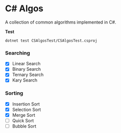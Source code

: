 # C# Algos
A collection of common algorithms implemented in C#.

**Test**
```ssh
dotnet test CSAlgosTest/CSAlgosTest.csproj
```

### Searching

- [x] Linear Search
- [x] Binary Search
- [x] Ternary Search
- [x] Kary Search

### Sorting

- [x] Insertion Sort
- [x] Selection Sort
- [x] Merge Sort
- [ ] Quick Sort
- [ ] Bubble Sort
